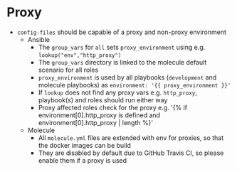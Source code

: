 # Proxy

- `config-files` should be capable of a proxy and non-proxy environment
  - Ansible
    - The `group_vars` for `all` sets `proxy_environment` using e.g. `lookup("env","http_proxy")`
    - The `group_vars` directory is linked to the molecule default scenario for all roles
    - `proxy_environment` is used by all playbooks (`development` and molecule playbooks) as
      `environment: '{{ proxy_environment }}'`
    - If `lookup` does not find any proxy vars e.g. `http_proxy`, playbook(s) and roles should run either way
    - Proxy affected roles check for the proxy e.g. '{% if environment\[0\].http_proxy is defined and
      environment\[0\].http_proxy | length %}'
  - Molecule
    - All `molecule.yml` files are extended with env for proxies, so that the docker images can be build
    - They are disabled by default due to GitHub Travis CI, so please enable them if a proxy is used
